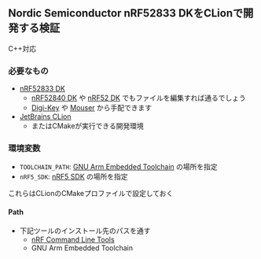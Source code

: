 ## Nordic Semiconductor nRF52833 DKをCLionで開発する検証

C++対応

### 必要なもの

- [nRF52833 DK](https://www.nordicsemi.com/Products/Development-hardware/nRF52833-DK)
  - [nRF52840 DK](https://www.nordicsemi.com/Products/Development-hardware/nRF52840-DK) や [nRF52 DK](https://www.nordicsemi.com/Products/Development-hardware/nRF52-DK) でもファイルを編集すれば通るでしょう
  - [Digi-Key](https://www.digikey.jp/ja/product-highlight/n/nordic-semi/nrf52-bluetooth-5) や [Mouser](https://www.mouser.jp/new/nordic-semiconductor/nrf52-series-soc/) から手配できます
- [JetBrains CLion](https://www.jetbrains.com/ja-jp/clion/)
  - またはCMakeが実行できる開発環境

### 環境変数
- `TOOLCHAIN_PATH`: [GNU Arm Embedded Toolchain](https://developer.arm.com/tools-and-software/open-source-software/developer-tools/gnu-toolchain/gnu-rm) の場所を指定
- `nRF5_SDK`: [nRF5 SDK](https://www.nordicsemi.com/Products/Development-software/nrf5-sdk) の場所を指定

これらはCLionのCMakeプロファイルで設定しておく

#### Path

- 下記ツールのインストール先のパスを通す
  - [nRF Command Line Tools](https://www.nordicsemi.com/Products/Development-tools/nrf-command-line-tools/download)
  - GNU Arm Embedded Toolchain